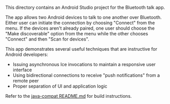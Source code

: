This directory contains an Android Studio project for the Bluetooth talk
app.

The app allows two Android devices to talk to one another over Bluetooth.
Either user can initiate the connection by choosing "Connect" from the
menu. If the devices aren't already paired, one user should choose the
"Make discoverable" option from the menu while the other chooses "Connect"
and then "Scan for devices".

This app demonstrates several useful techniques that are instructive for
Android developers:

 * Issuing asynchronous Ice invocations to maintain a responsive user
   interface
 * Using bidirectional connections to receive "push notifications" from a
   remote peer
 * Proper separation of UI and application logic

Refer to the [java-compat README.md](../../README.md) for build instructions.
